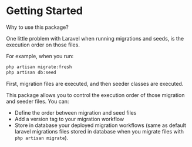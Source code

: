# Getting Started

Why to use this package? 

One little problem with Laravel when running migrations and seeds, is the execution order on those files.

For example, when you run:
```bash
php artisan migrate:fresh
php artisan db:seed
```
First, migration files are executed, and then seeder classes are executed.

This package allows you to control the execution order of those migration and seeder files.
You can:
- Define the order between migration and seed files
- Add a version tag to your migration workflow
- Store in database your deployed migration workflows (same as default laravel migrations files stored in database when you migrate files with ```php artisan migrate```).